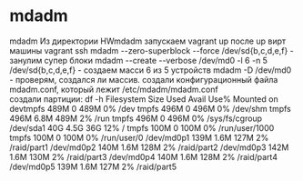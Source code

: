 # mdadm
mdadm
Из директории HWmdadm запускаем vagrant up
после up вирт машины vagrant ssh
mdadm --zero-superblock --force /dev/sd{b,c,d,e,f}    -  занулим супер блоки
mdadm --create --verbose /dev/md0 -l 6 -n 5 /dev/sd{b,c,d,e,f}  - создаем масси 6 из 5 устройств
mdadm -D /dev/md0  - проверям, создался ли массив.
создали конфигурационный файла mdadm.conf, который лежит /etc/mdadm/mdadm.conf  
создали партиции:
df -h
Filesystem      Size  Used Avail Use% Mounted on
devtmpfs        489M     0  489M   0% /dev
tmpfs           496M     0  496M   0% /dev/shm
tmpfs           496M  6.8M  489M   2% /run
tmpfs           496M     0  496M   0% /sys/fs/cgroup
/dev/sda1        40G  4.5G   36G  12% /
tmpfs           100M     0  100M   0% /run/user/1000
tmpfs           100M     0  100M   0% /run/user/0
/dev/md0p1      139M  1.6M  127M   2% /raid/part1
/dev/md0p2      140M  1.6M  128M   2% /raid/part2
/dev/md0p3      142M  1.6M  130M   2% /raid/part3
/dev/md0p4      140M  1.6M  128M   2% /raid/part4
/dev/md0p5      139M  1.6M  127M   2% /raid/part5
